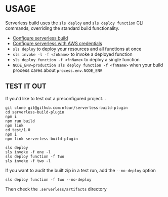 # USAGE

Serverless build uses the `sls deploy` and `sls deploy function` CLI commands, overriding the standard build
functionality.

- [Configure serverless build](./Install%20&%20Config.md)
- [Configure serverless with AWS credentials](https://serverless.com/framework/docs/providers/aws/guide/credentials/)
- `sls deploy` to deploy your resources and all functions at once
- `sls invoke -l -f <fnName>` to invoke a deployed function
- `sls deploy function -f <fnName>` to deploy a single function
- `NODE_ENV=production sls deploy function -f <fnName>` when your build process cares about `process.env.NODE_ENV`

## TEST IT OUT

If you'd like to test out a preconfigured project...

```
git clone git@github.com:nfour/serverless-build-plugin
cd serverless-build-plugin
npm i
npm run build
npm link
cd test/1.0
npm i
npm link serverless-build-plugin

sls deploy
sls invoke -f one -l
sls deploy function -f two
sls invoke -f two -l
```

If you want to audit the built zip in a test run, add the `--no-deploy` option

```
sls deploy function -f two --no-deploy
```

Then check the `.serverless/artifacts` directory
